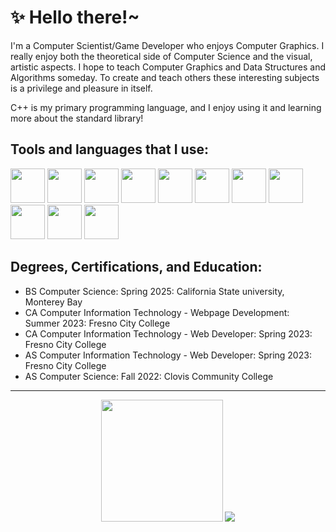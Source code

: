 # ✨ Hello there!~
I'm a Computer Scientist/Game Developer who enjoys Computer Graphics. I really enjoy both the theoretical side of Computer Science and the visual, artistic aspects. I hope to teach Computer Graphics and Data Structures and Algorithms someday. To create and teach others these interesting subjects is a privilege and pleasure in itself.

C++ is my primary programming language, and I enjoy using it and learning more about the standard library!
## Tools and languages that I use:
<div>
    <img height=55 src="https://cdn.jsdelivr.net/gh/devicons/devicon@latest/icons/opengl/opengl-plain.svg" />
    <img height=55 src="https://cdn.jsdelivr.net/gh/devicons/devicon@latest/icons/cplusplus/cplusplus-original.svg"/>
    <img height=55 src="https://cdn.jsdelivr.net/gh/devicons/devicon@latest/icons/csharp/csharp-original.svg" />
    <img height=55 src="https://cdn.jsdelivr.net/gh/devicons/devicon@latest/icons/java/java-original-wordmark.svg" />
    <img height=55 src="https://cdn.jsdelivr.net/gh/devicons/devicon@latest/icons/python/python-original.svg" />
    <img height=55 src="https://cdn.jsdelivr.net/gh/devicons/devicon@latest/icons/c/c-original.svg" />
    <img height=55 src="https://cdn.jsdelivr.net/gh/devicons/devicon@latest/icons/javascript/javascript-original.svg" />
    <img height=55 src="https://cdn.jsdelivr.net/gh/devicons/devicon@latest/icons/android/android-plain.svg" />
    <img height=55 src="https://cdn.jsdelivr.net/gh/devicons/devicon@latest/icons/mongodb/mongodb-plain-wordmark.svg" />
    <img height=55 src="https://cdn.jsdelivr.net/gh/devicons/devicon@latest/icons/vscode/vscode-original.svg" />
    <img height=55 src="https://cdn.jsdelivr.net/gh/devicons/devicon@latest/icons/unity/unity-original.svg" />
</div>     

## Degrees, Certifications, and Education:
- BS Computer Science: Spring 2025: California State university, Monterey Bay
- CA Computer Information Technology - Webpage Development: Summer 2023: Fresno City College
- CA Computer Information Technology - Web Developer: Spring 2023: Fresno City College
- AS Computer Information Technology - Web Developer: Spring 2023: Fresno City College
- AS Computer Science: Fall 2022: Clovis Community College

<hr></hr>
<div align="center">
    <img height=195 class="img" src="https://github-readme-stats.vercel.app/api/top-langs/?username=XOR-SABER&theme=dark&&hide=HTML,CSS,shaderlab,HLSL,Mathematica,&exclude_repo=CubedPrime" />
     <img  class="img" src="https://streak-stats.demolab.com/?user=XOR-SABER&theme=dark" />
</div>